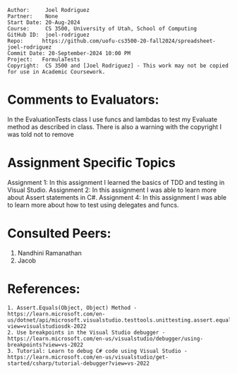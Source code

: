 ﻿```
Author:     Joel Rodriguez
Partner:    None
Start Date: 20-Aug-2024
Course:     CS 3500, University of Utah, School of Computing
GitHub ID:  joel-rodriguez
Repo:      https://github.com/uofu-cs3500-20-fall2024/spreadsheet-joel-rodriguez
Commit Date: 20-September-2024 10:00 PM
Project:   FormulaTests
Copyright:  CS 3500 and [Joel Rodriguez] - This work may not be copied for use in Academic Coursework.
```

# Comments to Evaluators:
In the EvaluationTests class I use funcs and lambdas to test my Evaluate method as described in class. There is also a warning with the copyright
I was told not to remove

# Assignment Specific Topics
Assignment 1: In this assignment I learned the basics of TDD and testing in Visual Studio.
Assignment 2: In this assignment I was able to learn more about Assert statements in C#.
Assignment 4: In this assignment I was able to learn more about how to test using delegates and funcs.

# Consulted Peers:

1. Nandhini Ramanathan
2. Jacob

# References:

    1. Assert.Equals(Object, Object) Method - https://learn.microsoft.com/en-us/dotnet/api/microsoft.visualstudio.testtools.unittesting.assert.equals?view=visualstudiosdk-2022
    2. Use breakpoints in the Visual Studio debugger - https://learn.microsoft.com/en-us/visualstudio/debugger/using-breakpoints?view=vs-2022
    3. Tutorial: Learn to debug C# code using Visual Studio - https://learn.microsoft.com/en-us/visualstudio/get-started/csharp/tutorial-debugger?view=vs-2022
   
